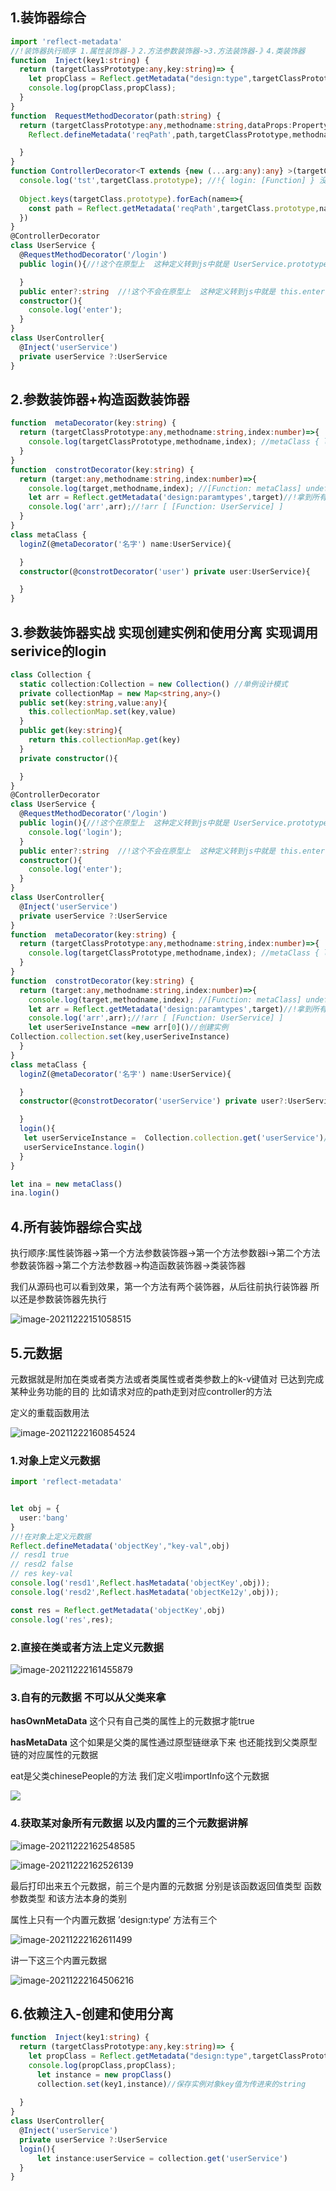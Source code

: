 ## 1.装饰器综合

```ts
import 'reflect-metadata'
//!装饰器执行顺序 1.属性装饰器-》2.方法参数装饰器->3.方法装饰器-》4.类装饰器
function  Inject(key1:string) {
  return (targetClassPrototype:any,key:string)=> {
    let propClass = Reflect.getMetadata("design:type",targetClassPrototype,key) //获取内置元数据 比如属性对应的类型
    console.log(propClass,propClass);
  }
}
function  RequestMethodDecorator(path:string) {
  return (targetClassPrototype:any,methodname:string,dataProps:PropertyDescriptor)=>{
    Reflect.defineMetadata('reqPath',path,targetClassPrototype,methodname) //自定义元数据 k-v对 到原型对象的name属性上

  }
}
function ControllerDecorator<T extends {new (...arg:any):any} >(targetClass:T) {
  console.log('tst',targetClass.prototype); //!{ login: [Function] } 没有enter属性
  
  Object.keys(targetClass.prototype).forEach(name=>{
    const path = Reflect.getMetadata('reqPath',targetClass.prototype,name)
  })
}
@ControllerDecorator
class UserService {
  @RequestMethodDecorator('/login')
  public login(){//!这个在原型上  这种定义转到js中就是 UserService.prototype.login = 'xxx

  }
  public enter?:string  //!这个不会在原型上  这种定义转到js中就是 this.enter = 'xxx  不是原型对象种 而是通过子类调用父类构造函数类来复制this.enter = super.enter来继承
  constructor(){
    console.log('enter');
  }
}
class UserController{
  @Inject('userService')
  private userService ?:UserService
}
```

## 2.参数装饰器+构造函数装饰器

```ts
function  metaDecorator(key:string) {
  return (targetClassPrototype:any,methodname:string,index:number)=>{
    console.log(targetClassPrototype,methodname,index); //metaClass { loginZ: [Function] } loginZ 0   index表示第几个参数
  }
}
function  constrotDecorator(key:string) {
  return (target:any,methodname:string,index:number)=>{
    console.log(target,methodname,index); //[Function: metaClass] undefined 0  和别人不一样的是构造函数装饰器第一个参数不是原型对象 而是类
    let arr = Reflect.getMetadata('design:paramtypes',target)//!拿到所有的参数的类型
    console.log('arr',arr);//!arr [ [Function: UserService] ]
  }
}
class metaClass {
  loginZ(@metaDecorator('名字') name:UserService){

  }
  constructor(@constrotDecorator('user') private user:UserService){

  }
}
```

## 3.参数装饰器实战 实现创建实例和使用分离 实现调用serivice的login

```ts
class Collection {
  static collection:Collection = new Collection() //单例设计模式
  private collectionMap = new Map<string,any>()
  public set(key:string,value:any){
    this.collectionMap.set(key,value)
  }
  public get(key:string){
    return this.collectionMap.get(key)
  }
  private constructor(){

  }
}
@ControllerDecorator
class UserService {
  @RequestMethodDecorator('/login')
  public login(){//!这个在原型上  这种定义转到js中就是 UserService.prototype.login = 'xxx
    console.log('login');
  }
  public enter?:string  //!这个不会在原型上  这种定义转到js中就是 this.enter = 'xxx  不是原型对象种 而是通过子类调用父类构造函数类来复制this.enter = super.enter来继承
  constructor(){
    console.log('enter');
  }
}
class UserController{
  @Inject('userService')
  private userService ?:UserService
}
function  metaDecorator(key:string) {
  return (targetClassPrototype:any,methodname:string,index:number)=>{
    console.log(targetClassPrototype,methodname,index); //metaClass { loginZ: [Function] } loginZ 0   index表示第几个参数
  }
}
function  constrotDecorator(key:string) {
  return (target:any,methodname:string,index:number)=>{
    console.log(target,methodname,index); //[Function: metaClass] undefined 0  和别人不一样的是构造函数装饰器第一个参数不是原型对象 而是类
    let arr = Reflect.getMetadata('design:paramtypes',target)//!拿到所有的参数的类型
    console.log('arr',arr);//!arr [ [Function: UserService] ]
    let userSeriveInstance =new arr[0]()//创建实例
Collection.collection.set(key,userSeriveInstance)
  }
}
class metaClass {
  loginZ(@metaDecorator('名字') name:UserService){

  }
  constructor(@constrotDecorator('userService') private user?:UserService){

  }
  login(){
   let userServiceInstance =  Collection.collection.get('userService')//使用实例
   userServiceInstance.login()
  }
}

let ina = new metaClass()
ina.login()
```

## 4.所有装饰器综合实战

执行顺序:属性装饰器->第一个方法参数装饰器->第一个方法参数器i->第二个方法参数装饰器->第二个方法参数器->构造函数装饰器->类装饰器

我们从源码也可以看到效果，第一个方法有两个装饰器，从后往前执行装饰器 所以还是参数装饰器先执行

![image-20211222151058515](https://s2.loli.net/2021/12/22/5m1WNySlFeJIkBr.png)

## 5.元数据

元数据就是附加在类或者类方法或者类属性或者类参数上的k-v键值对  已达到完成某种业务功能的目的 比如请求对应的path走到对应controller的方法





定义的重载函数用法

![image-20211222160854524](https://s2.loli.net/2021/12/22/Tyox3AXDPhRdwYZ.png)

### 1.对象上定义元数据

```ts
import 'reflect-metadata'


let obj = {
  user:'bang'
}
//!在对象上定义元数据
Reflect.defineMetadata('objectKey',"key-val",obj)
// resd1 true
// resd2 false
// res key-val
console.log('resd1',Reflect.hasMetadata('objectKey',obj));
console.log('resd2',Reflect.hasMetadata('objectKe12y',obj));

const res = Reflect.getMetadata('objectKey',obj)
console.log('res',res);
```

### 2.直接在类或者方法上定义元数据

![image-20211222161455879](https://s2.loli.net/2021/12/22/ZzlLwKTmvPQ38GD.png)

### 3.自有的元数据 不可以从父类来拿

**hasOwnMetaData**  这个只有自己类的属性上的元数据才能true

**hasMetaData** 这个如果是父类的属性通过原型链继承下来 也还能找到父类原型链的对应属性的元数据

eat是父类chinesePeople的方法 我们定义啦importInfo这个元数据

![](https://s2.loli.net/2021/12/22/XwphuvNrb3ePy1A.png)

### 4.获取某对象所有元数据 以及内置的三个元数据讲解

![image-20211222162548585](https://s2.loli.net/2021/12/22/nduPL6VRBA1zGUY.png)

![image-20211222162526139](https://s2.loli.net/2021/12/22/o8QMi3Ay4qFUduz.png)

最后打印出来五个元数据，前三个是内置的元数据 分别是该函数返回值类型 函数参数类型 和该方法本身的类别

属性上只有一个内置元数据 ’design:type‘ 方法有三个

![image-20211222162611499](https://s2.loli.net/2021/12/22/tIDuQ45xdyM2JZs.png)

讲一下这三个内置元数据

![image-20211222164506216](https://s2.loli.net/2021/12/22/7WJ8EYaDHyzAslg.png)







## 6.依赖注入-创建和使用分离

```ts
function  Inject(key1:string) {
  return (targetClassPrototype:any,key:string)=> {
    let propClass = Reflect.getMetadata("design:type",targetClassPrototype,key) //获取内置元数据 比如属性对应的类型
    console.log(propClass,propClass);
      let instance = new propClass()
      collection.set(key1,instance)//保存实例对象key值为传进来的string
      
  }
}
class UserController{
  @Inject('userService')
  private userService ?:UserService
  login(){
      let instance:userService = collection.get('userService')
  }
}
```

